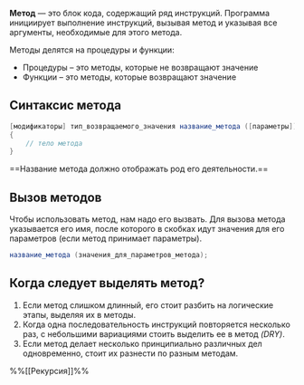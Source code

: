 **Метод** — это блок кода, содержащий ряд инструкций. Программа инициирует выполнение инструкций, вызывая метод и указывая все аргументы, необходимые для этого метода.

Методы делятся на процедуры и функции:  
- Процедуры – это методы, которые не возвращают значение
- Функции – это методы, которые возвращают значение
## Синтаксис метода

```cs
[модификаторы] тип_возвращаемого_значения название_метода ([параметры])
{
    // тело метода
}
```
==Название метода должно отображать род его деятельности.==
## Вызов методов

Чтобы использовать метод, нам надо его вызвать. Для вызова метода указывается его имя, после которого в скобках идут значения для его параметров (если метод принимает параметры).
```cs
название_метода (значения_для_параметров_метода);
```

## Когда следует выделять метод?

1. Если метод слишком длинный, его стоит разбить на логические этапы, выделяя их в методы.
2. Когда одна последовательность инструкций повторяется несколько раз, с небольшими вариациями стоить выделить ее в метод _(DRY)_.
3. Если метод делает несколько принципиально различных дел одновременно, стоит их разнести по разным методам.

%%[[Рекурсия]]%%